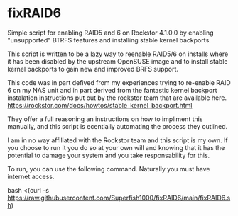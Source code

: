 # fixRAID6
Simple script for enabling RAID5 and 6 on Rockstor 4.1.0.0 by enabling "unsupported" BTRFS features and installing stable kernel backports.

This script is written to be a lazy way to reenable RAID5/6 on installs where it has been disabled by the upstream OpenSUSE image and to install stable kernel backports to gain new and improved BRFS support.

This code was in part defived from my experiences trying to re-enable RAID 6 on my NAS unit and in part derived from the fantastic kernel backport instalation instructions put out by the rockstor team that are available here.
https://rockstor.com/docs/howtos/stable_kernel_backport.html

They offer a full reasoning an instructions on how to impliment this manually, and this script is ecentially automating the process they outlined.

I am in no way affiliated with the Rockstor team and this script is my own.  If you choose to run it you do so at your own will and knowing that it has the potential to damage your system and you take responsability for this.

To run, you can use the following command.  Naturally you must have internet access.

bash <(curl -s https://raw.githubusercontent.com/Superfish1000/fixRAID6/main/fixRAID6.sh)
